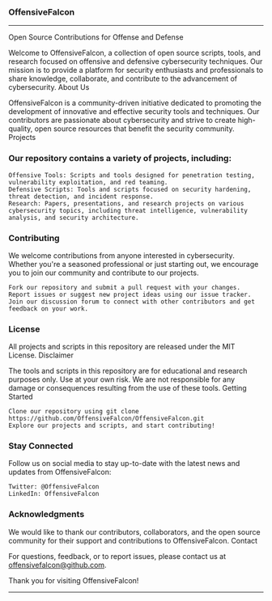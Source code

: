<h3><strong>OffensiveFalcon</strong></h3>
<hr>
Open Source Contributions for Offense and Defense

Welcome to OffensiveFalcon, a collection of open source scripts, tools, and research focused on offensive and defensive cybersecurity techniques. Our mission is to provide a platform for security enthusiasts and professionals to share knowledge, collaborate, and contribute to the advancement of cybersecurity.
About Us

OffensiveFalcon is a community-driven initiative dedicated to promoting the development of innovative and effective security tools and techniques. Our contributors are passionate about cybersecurity and strive to create high-quality, open source resources that benefit the security community.
Projects

<h3><strong>Our repository contains a variety of projects, including:</strong></h3>

    Offensive Tools: Scripts and tools designed for penetration testing, vulnerability exploitation, and red teaming.
    Defensive Scripts: Tools and scripts focused on security hardening, threat detection, and incident response.
    Research: Papers, presentations, and research projects on various cybersecurity topics, including threat intelligence, vulnerability analysis, and security architecture.

<h3><strong>Contributing</strong></h3>

We welcome contributions from anyone interested in cybersecurity. Whether you're a seasoned professional or just starting out, we encourage you to join our community and contribute to our projects.

    Fork our repository and submit a pull request with your changes.
    Report issues or suggest new project ideas using our issue tracker.
    Join our discussion forum to connect with other contributors and get feedback on your work.

<h3><strong>License</strong></h3>

All projects and scripts in this repository are released under the MIT License.
Disclaimer

The tools and scripts in this repository are for educational and research purposes only. Use at your own risk. We are not responsible for any damage or consequences resulting from the use of these tools.
Getting Started

    Clone our repository using git clone https://github.com/OffensiveFalcon/OffensiveFalcon.git
    Explore our projects and scripts, and start contributing!

<h3><strong>Stay Connected</strong></h3>

Follow us on social media to stay up-to-date with the latest news and updates from OffensiveFalcon:

    Twitter: @OffensiveFalcon
    LinkedIn: OffensiveFalcon

<h3><strong>Acknowledgments</strong></h3>

We would like to thank our contributors, collaborators, and the open source community for their support and contributions to OffensiveFalcon.
Contact

For questions, feedback, or to report issues, please contact us at offensivefalcon@github.com.

Thank you for visiting OffensiveFalcon!
<hr>
